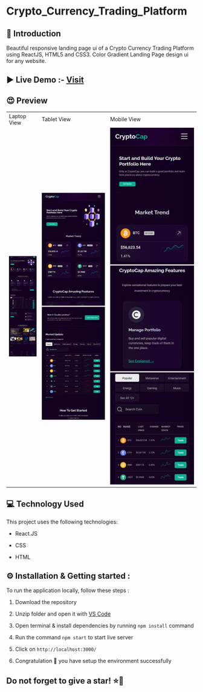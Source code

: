 # Crypto_Currency_Trading_Platform

<h2>👋 Introduction </h3>
Beautiful responsive landing page ui of a Crypto Currency Trading Platform using ReactJS, HTML5 and CSS3. Color Gradient Landing Page design ui for any website.

<h2>▶️ Live Demo  :- <a href="https://responsive-landing-page-design-ui.netlify.app/" target="_blank">Visit </a>


<h2>😍  Preview </h3>

<table>
  <tr>
    <td>Laptop View</td>
     <td>Tablet View</td>
     <td>Mobile View</td>
  </tr>
  <tr>
    <td><img src="./public/images/laptopss.png"></td>
    <td><img src="./public/images/tab1.png"><img src="./public/images/tab2.png"></td>
    <td><img src="./public//images/mob1.png"><img src="./public/images/mob3.png"><img src="./public/images/mob2.png"></td>
  </tr>

 </table>





<h2>💻 Technology Used</h3>

This project uses the following technologies:

- React.JS

- CSS

- HTML


<h2>⚙️ Installation & Getting started :</h3>

To run the application locally, follow these steps :

1. Download the repository

2. Unzip folder and open it with [VS Code](https://code.visualstudio.com/)

3. Open terminal & install dependencies by running `npm install` command

4. Run the command `npm start` to start live server

5. Click on `http://localhost:3000/`

6. Congratulation 🎉 you have setup the environment successfully




<h2> Do not forget to give a star! ⭐🤗 </h2>
